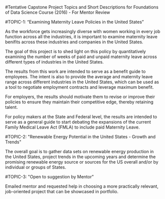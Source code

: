 
#Tentative Capstone Project Topics and Short Descriptions for Foundations of Data Science Course (2016) - For Mentor Review 

#TOPIC-1: “Examining Maternity Leave Policies in the United States”

As the workforce gets increasingly diverse with women working in every job function across all the industries, it is important to examine maternity leave benifits across these industries and companies in the United States.

The goal of this project is to shed light on this policy by quantitatively examining the number of weeks of paid and unpaid maternity leave across different types of industries in the United States.

The results from this work are intended to serve as a benefit guide to employees. The intent is also to provide the average and maternity leave range across different industries in the United States, which can be used as a tool to negotiate employment contracts and leverage maximum benefit. 

For employers, the results should motivate them to revise or improve their policies to ensure they maintain their competitive edge, thereby retaining talent. 

For policy makers at the State and Federal level, the results are intended to serve as a general guide to start debating the expansions of the current Family Medical Leave Act (FMLA) to include paid Maternity Leave.

#TOPIC-2: "Renewable Energy Potential in the United States - Growth and Trends"

The overall goal is to gather data sets on renewable energy production in the United States, project trends in the upcoming years and determine the promising renewable energy source or sources for the US overall and/or by individual or groups of  States.

#TOPIC-3: "Open to suggestion by Mentor"

Emailed mentor and requested help in choosing a more practically relevant, job-oriented project that can be showcased in portfolio. 
